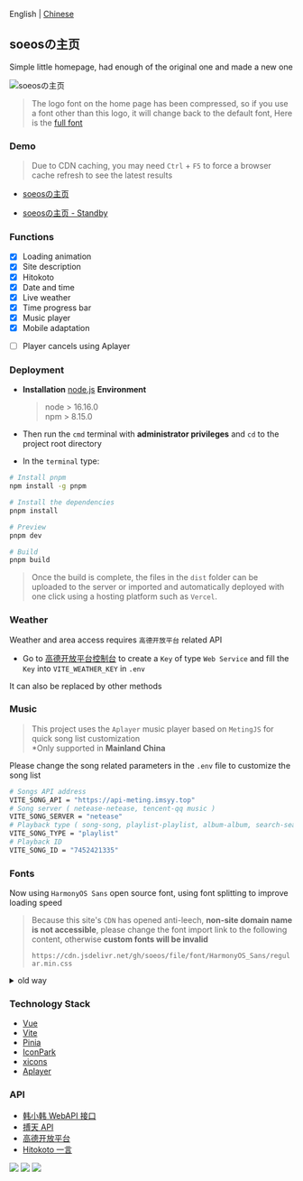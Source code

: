 English | [Chinese](./README.md)

<p>
<strong><h2>soeosの主页</h2></strong>
Simple little homepage, had enough of the original one and made a new one
</p>

![soeosの主页](https://s2.loli.net/2022/07/14/K5JigfvDoNewtuS.webp)

>The logo font on the home page has been compressed, so if you use a font other than this logo, it will change back to the default font, Here is the [full font](https://file.4everland.app/font/Other/Pacifico-Regular.ttf)  

### Demo

>Due to CDN caching, you may need `Ctrl` + `F5` to force a browser cache refresh to see the latest results

- [soeosの主页](https://www.soeos.me)
<!-- - [soeosの主页 - Dev](https://home-soeos.vercel.app) -->
- [soeosの主页 - Standby](https://home1-4ps.pages.dev)

### Functions

- [x] Loading animation
- [x] Site description
- [x] Hitokoto
- [x] Date and time
- [x] Live weather
- [x] Time progress bar
- [x] Music player
- [x] Mobile adaptation

* [ ] Player cancels using Aplayer

### Deployment

* **Installation** [node.js](https://nodejs.org/zh-cn/) **Environment**

  > node > 16.16.0  
  > npm > 8.15.0
  
* Then run the `cmd` terminal with **administrator privileges** and `cd` to the project root directory
* In the `terminal` type:

```bash
# Install pnpm
npm install -g pnpm

# Install the dependencies
pnpm install

# Preview
pnpm dev

# Build
pnpm build
```

> Once the build is complete, the files in the `dist` folder can be uploaded to the server or imported and automatically deployed with one click using a hosting platform such as `Vercel`.

### Weather

Weather and area access requires `高德开放平台` related API

- Go to [高德开放平台控制台](https://console.amap.com/dev/index) to create a `Key` of type `Web Service` and fill the `Key` into `VITE_WEATHER_KEY` in `.env` 

It can also be replaced by other methods

### Music

>This project uses the `Aplayer` music player based on `MetingJS` for quick song list customization  
>*Only supported in **Mainland China**

Please change the song related parameters in the `.env` file to customize the song list

```bash
# Songs API address
VITE_SONG_API = "https://api-meting.imsyy.top"
# Song server ( netease-netease, tencent-qq music )
VITE_SONG_SERVER = "netease"
# Playback type ( song-song, playlist-playlist, album-album, search-search, artist-artist )
VITE_SONG_TYPE = "playlist"
# Playback ID
VITE_SONG_ID = "7452421335"
```

### Fonts

Now using `HarmonyOS Sans` open source font, using font splitting to improve loading speed

>Because this site's `CDN` has opened anti-leech, **non-site domain name is not accessible**, please change the font import link to the following content, otherwise **custom fonts will be invalid**
>
>`https://cdn.jsdelivr.net/gh/soeos/file/font/HarmonyOS_Sans/regular.min.css`

<details>
<summary>old way</summary>

>As Chinese fonts are introduced in this project, Chinese fonts need to be compressed to improve the loading speed of the page (you can also cancel the use of Chinese fonts)

#### Chinese font removal traditional

- Install `Python 3.7` and `pip`
- Run `pip install fonttools`
- Download [sc_unicode.txt](https://gist.githubusercontent.com/imaegoo/d64e5088b723c2e02c40985f55ff12db/raw/5ebd2ce49418c73459a9dfe050483409306a6c1d/sc_unicode.txt)
- Run `pyftsubset font-name.ttf --unicodes-file=sc_unicode.txt`

#### fonts further compressed

- Compile and install ``Google woff2``

```bash
sudo apt-get install -y git g++ make
git clone --recursive https://github.com/google/woff2.git
cd woff2
make clean all
```

- Compress the font again

```
. /woff2_compress . /font_name.ttf
```

- Eventually the original font can be slow loaded, **load the compressed font first**

>For more information, please go to [虹墨空间站](https://www.imaegoo.com/2020/chinese-font-compress/) to view the original article

</details>

### Technology Stack

* [Vue](https://cn.vuejs.org/)
* [Vite](https://vitejs.cn/vite3-cn/)
* [Pinia](https://pinia.vuejs.org/zh/)
* [IconPark](https://iconpark.oceanengine.com/official)
* [xicons](https://xicons.org/)
* [Aplayer](https://aplayer.js.org/)

### API

* [韩小韩 WebAPI 接口](https://api.vvhan.com/)
* [搏天 API](https://api.btstu.cn/doc/sjbz.php)
* [高德开放平台](https://lbs.amap.com/)
* [Hitokoto 一言](https://hitokoto.cn/)

<a title="SSL" target="_blank" href="https://myssl.com/seal/detail?domain=blog.orsrv.me"><img src="https://img.shields.io/badge/MySSL-安全认证-brightgreen"></a>&nbsp;<a title="CDN" target="_blank" href="https://cdnjs.com/"><img src="https://img.shields.io/badge/CDN-Cloudflare-blue"></a>&nbsp;<a title="Copyright" target="_blank" href="https://orsrv.me/"><img src="https://img.shields.io/badge/Copyright%20%C2%A9%202020--2023-%E7%84%A1%E5%90%8D-red"></a>
